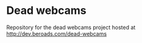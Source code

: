 Dead webcams 
============

Repository for the dead webcams project hosted at http://dev.beroads.com/dead-webcams

